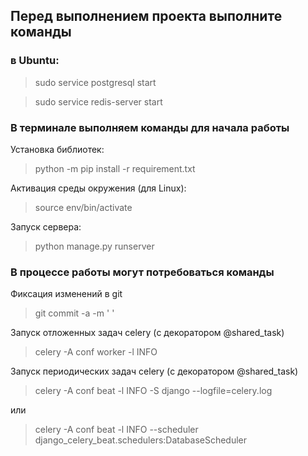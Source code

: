 <h2> Перед выполнением проекта выполните команды </h2>

<h3> в Ubuntu: </h3>

>sudo service postgresql start

>sudo service redis-server start 

<h3> В терминале выполняем команды для начала работы </h3>

Установка библиотек:
> python -m pip install -r requirement.txt

Активация среды окружения (для Linux):
> source env/bin/activate 

Запуск сервера:
>  python manage.py runserver

<h3> В процессе работы могут потребоваться команды </h3>

Фиксация изменений в git
>git commit -a -m ' '

Запуск отложенных задач celery (с декоратором @shared_task)
>celery -A conf worker -l INFO 
 
Запуск периодических задач celery (с декоратором @shared_task)
> celery -A conf beat -l INFO -S django --logfile=celery.log

или
> celery -A conf beat -l INFO --scheduler django_celery_beat.schedulers:DatabaseScheduler